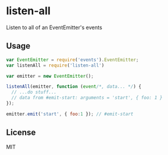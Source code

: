 # listen-all
Listen to all of an EventEmitter's events

## Usage
```js
var EventEmitter = require('events').EventEmitter;
var listenAll = require('listen-all')

var emitter = new EventEmitter();

listenAll(emitter, function (event/*, data... */) {
  // ...do stuff...
  // data from #emit-start: arguments = 'start', { foo: 1 }
});

emitter.emit('start', { foo:1 }); // #emit-start
```

## License
MIT
